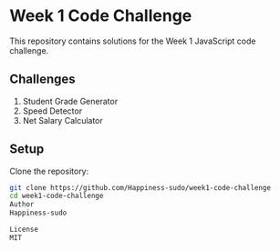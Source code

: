 # Week 1 Code Challenge

This repository contains solutions for the Week 1 JavaScript code challenge.  

## Challenges
1. Student Grade Generator  
2. Speed Detector  
3. Net Salary Calculator  

## Setup
Clone the repository:
```bash
git clone https://github.com/Happiness-sudo/week1-code-challenge
cd week1-code-challenge
Author
Happiness-sudo

License
MIT